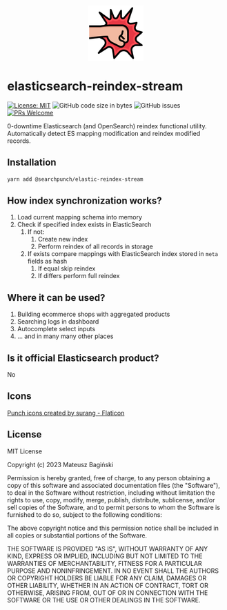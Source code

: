 <p align='center'>
  <img src='doc/logo.png' alt='Banner' width='128px'>
</p>

# elasticsearch-reindex-stream

[![License: MIT](https://img.shields.io/badge/License-MIT-yellow.svg?style=flat-square)](https://opensource.org/licenses/MIT)
![GitHub code size in bytes](https://img.shields.io/github/languages/code-size/mati365/elasticsearch-reindex-stream?style=flat-square)
![GitHub issues](https://img.shields.io/github/issues/mati365/elasticsearch-reindex-stream?style=flat-square)
[![PRs Welcome](https://img.shields.io/badge/PRs-welcome-brightgreen.svg?style=flat-square)](http://makeapullrequest.com)

0-downtime Elasticsearch (and OpenSearch) reindex functional utility. Automatically detect ES mapping modification and reindex modified records.

## Installation

```bash
yarn add @searchpunch/elastic-reindex-stream
```

## How index synchronization works?

1. Load current mapping schema into memory
2. Check if specified index exists in ElasticSearch
   1. If not:
      1. Create new index
      2. Perform reindex of all records in storage
   2. If exists compare mappings with ElasticSearch index stored in `meta` fields as hash
      1. If equal skip reindex
      2. If differs perform full reindex

## Where it can be used?

1. Building ecommerce shops with aggregated products
2. Searching logs in dashboard
3. Autocomplete select inputs
4. ... and in many many other places

## Is it official Elasticsearch product?

No

## Icons

[Punch icons created by surang - Flaticon](https://www.flaticon.com/free-icons/punch)

## License

MIT License

Copyright (c) 2023 Mateusz Bagiński

Permission is hereby granted, free of charge, to any person obtaining a copy
of this software and associated documentation files (the "Software"), to deal
in the Software without restriction, including without limitation the rights
to use, copy, modify, merge, publish, distribute, sublicense, and/or sell
copies of the Software, and to permit persons to whom the Software is
furnished to do so, subject to the following conditions:

The above copyright notice and this permission notice shall be included in all
copies or substantial portions of the Software.

THE SOFTWARE IS PROVIDED "AS IS", WITHOUT WARRANTY OF ANY KIND, EXPRESS OR
IMPLIED, INCLUDING BUT NOT LIMITED TO THE WARRANTIES OF MERCHANTABILITY,
FITNESS FOR A PARTICULAR PURPOSE AND NONINFRINGEMENT. IN NO EVENT SHALL THE
AUTHORS OR COPYRIGHT HOLDERS BE LIABLE FOR ANY CLAIM, DAMAGES OR OTHER
LIABILITY, WHETHER IN AN ACTION OF CONTRACT, TORT OR OTHERWISE, ARISING FROM,
OUT OF OR IN CONNECTION WITH THE SOFTWARE OR THE USE OR OTHER DEALINGS IN THE
SOFTWARE.

